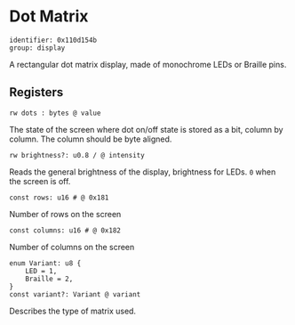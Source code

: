 # Dot Matrix

    identifier: 0x110d154b
    group: display

A rectangular dot matrix display, made of monochrome LEDs or Braille pins.

## Registers

    rw dots : bytes @ value

The state of the screen where dot on/off state is
stored as a bit, column by column. The column should be byte aligned.

    rw brightness?: u0.8 / @ intensity

Reads the general brightness of the display, brightness for LEDs. `0` when the screen is off.

    const rows: u16 # @ 0x181

Number of rows on the screen

    const columns: u16 # @ 0x182

Number of columns on the screen

    enum Variant: u8 {
        LED = 1,
        Braille = 2,
    }
    const variant?: Variant @ variant

Describes the type of matrix used.
